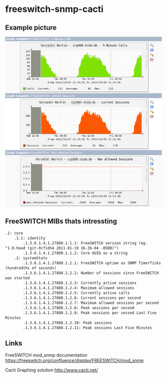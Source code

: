 # freeswitch-snmp-cacti


## Example picture

![Alt text](/freeswitch_graphs.png?raw=true "Example FreeSWITCH Cacti Graph")

## FreeSWITCH MIBs thats intressting

    .1: core
        .1.1: identity
            .1.3.6.1.4.1.27880.1.1.1: FreeSWITCH version string (eg. "1.0.head (git-0cf1d54 2011-01-19 16-36-04 -0500)")
            .1.3.6.1.4.1.27880.1.1.2: Core UUID as a string 
        .2: systemStats
            .1.3.6.1.4.1.27880.1.2.1: FreeSWITCH uptime as SNMP TimerTicks (hundredths of seconds)
            .1.3.6.1.4.1.27880.1.2.2: Number of sessions since FreeSWITCH was started
            .1.3.6.1.4.1.27880.1.2.3: Currently active sessions
            .1.3.6.1.4.1.27880.1.2.4: Maximum allowed sessions
            .1.3.6.1.4.1.27880.1.2.5: Currently active calls
            .1.3.6.1.4.1.27880.1.2.6: Current sessions per second
            .1.3.6.1.4.1.27880.1.2.7: Maximum allowed sessions per second
            .1.3.6.1.4.1.27880.1.2.8: Peak sessions per second
            .1.3.6.1.4.1.27880.1.2.9: Peak sessions per second Last Five Minutes
            .1.3.6.1.4.1.27880.1.2.10: Peak sessions
            .1.3.6.1.4.1.27880.1.2.11: Peak sessions Last Five Minutes 

## Links

FreeSWITCH mod_snmp documentation
https://freeswitch.org/confluence/display/FREESWITCH/mod_snmp

Cacti Graphing solution
http://www.cacti.net/